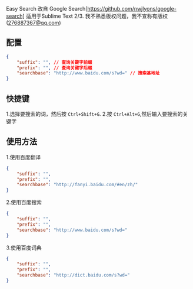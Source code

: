Easy Search
改自 Google Search[https://github.com/nwjlyons/google-search]
适用于Sublime Text 2/3.
我不熟悉版权问题，我不宣称有版权(276887367@qq.com)
## 配置
```json
{
    "suffix": "", // 查询关键字前缀
    "prefix": "", // 查询关键字后缀
    "searchbase": "http://www.baidu.com/s?wd=" // 搜索基地址
}
```
## 快捷键
1.选择要搜索的词，然后按 `Ctrl+Shift+G`.
2.按 `Ctrl+Alt+G`,然后输入要搜索的关键字

## 使用方法

1.使用百度翻译
```json
{
    "suffix": "",
    "prefix": "",
    "searchbase": "http://fanyi.baidu.com/#en/zh/"
}
```
2.使用百度搜索
```json
{
    "suffix": "",
    "prefix": "",
    "searchbase": "http://www.baidu.com/s?wd="
}
```
3.使用百度词典
```json
{
    "suffix": "",
    "prefix": "",
    "searchbase": "http://dict.baidu.com/s?wd="
}
```